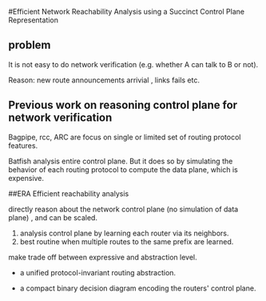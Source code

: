 #Efficient Network Reachability Analysis using a Succinct Control Plane Representation

## problem

It is not easy to do network verification (e.g. whether A can talk to B or not). 

Reason: new route announcements arrivial , links fails etc.



## Previous work on reasoning control plane for network verification
Bagpipe, rcc, ARC are focus on single or limited set of routing protocol features.

Batfish analysis entire control plane. But it does so by simulating the behavior of each routing protocol to compute the data plane, which is expensive.

##ERA
Efficient reachability analysis

directly reason about the network control plane (no simulation of data plane) , and can be scaled.

1. analysis control plane by learning each router via its neighbors.
2. best routine when multiple routes to the same prefix are learned.

make trade off between expressive and abstraction level.

* a unified protocol-invariant routing abstraction.

* a compact binary decision diagram encoding the routers' control plane.
